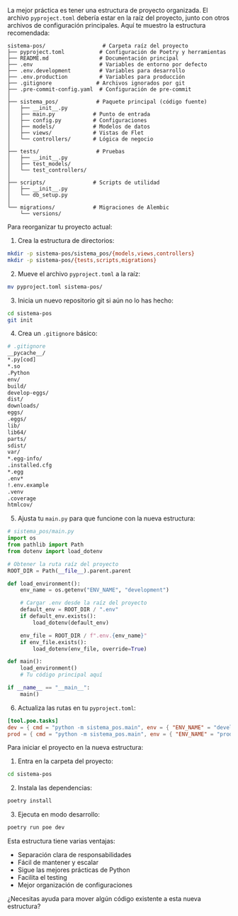 La mejor práctica es tener una estructura de proyecto organizada. El archivo `pyproject.toml` debería estar en la raíz del proyecto, junto con otros archivos de configuración principales. Aquí te muestro la estructura recomendada:

```
sistema-pos/                  # Carpeta raíz del proyecto
├── pyproject.toml           # Configuración de Poetry y herramientas
├── README.md                # Documentación principal
├── .env                     # Variables de entorno por defecto
├── .env.development         # Variables para desarrollo
├── .env.production          # Variables para producción
├── .gitignore              # Archivos ignorados por git
├── .pre-commit-config.yaml  # Configuración de pre-commit
│
├── sistema_pos/            # Paquete principal (código fuente)
│   ├── __init__.py
│   ├── main.py            # Punto de entrada
│   ├── config.py          # Configuraciones
│   ├── models/            # Modelos de datos
│   ├── views/             # Vistas de Flet
│   └── controllers/       # Lógica de negocio
│
├── tests/                  # Pruebas
│   ├── __init__.py
│   ├── test_models/
│   └── test_controllers/
│
├── scripts/               # Scripts de utilidad
│   ├── __init__.py
│   └── db_setup.py
│
└── migrations/            # Migraciones de Alembic
    └── versions/
```

Para reorganizar tu proyecto actual:

1. Crea la estructura de directorios:

```bash
mkdir -p sistema-pos/sistema_pos/{models,views,controllers}
mkdir -p sistema-pos/{tests,scripts,migrations}
```

2. Mueve el archivo `pyproject.toml` a la raíz:

```bash
mv pyproject.toml sistema-pos/
```

3. Inicia un nuevo repositorio git si aún no lo has hecho:

```bash
cd sistema-pos
git init
```

4. Crea un `.gitignore` básico:

```bash
# .gitignore
__pycache__/
*.py[cod]
*.so
.Python
env/
build/
develop-eggs/
dist/
downloads/
eggs/
.eggs/
lib/
lib64/
parts/
sdist/
var/
*.egg-info/
.installed.cfg
*.egg
.env*
!.env.example
.venv
.coverage
htmlcov/
```

5. Ajusta tu `main.py` para que funcione con la nueva estructura:

```python
# sistema_pos/main.py
import os
from pathlib import Path
from dotenv import load_dotenv

# Obtener la ruta raíz del proyecto
ROOT_DIR = Path(__file__).parent.parent

def load_environment():
    env_name = os.getenv("ENV_NAME", "development")

    # Cargar .env desde la raíz del proyecto
    default_env = ROOT_DIR / ".env"
    if default_env.exists():
        load_dotenv(default_env)

    env_file = ROOT_DIR / f".env.{env_name}"
    if env_file.exists():
        load_dotenv(env_file, override=True)

def main():
    load_environment()
    # Tu código principal aquí

if __name__ == "__main__":
    main()
```

6. Actualiza las rutas en tu `pyproject.toml`:

```toml
[tool.poe.tasks]
dev = { cmd = "python -m sistema_pos.main", env = { "ENV_NAME" = "development" } }
prod = { cmd = "python -m sistema_pos.main", env = { "ENV_NAME" = "production" } }
```

Para iniciar el proyecto en la nueva estructura:

1. Entra en la carpeta del proyecto:

```bash
cd sistema-pos
```

2. Instala las dependencias:

```bash
poetry install
```

3. Ejecuta en modo desarrollo:

```bash
poetry run poe dev
```

Esta estructura tiene varias ventajas:

- Separación clara de responsabilidades
- Fácil de mantener y escalar
- Sigue las mejores prácticas de Python
- Facilita el testing
- Mejor organización de configuraciones

¿Necesitas ayuda para mover algún código existente a esta nueva estructura?

